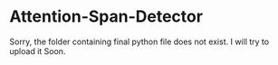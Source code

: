 # Attention-Span-Detector

Sorry, the folder containing final python file does not exist. I will try to upload it Soon.

